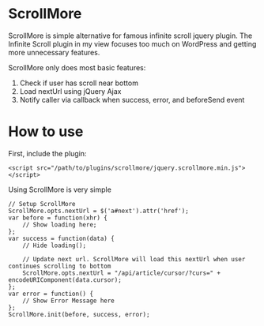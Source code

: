 ScrollMore
==========

ScrollMore is simple alternative for famous infinite scroll jquery plugin. The Infinite Scroll plugin in my view focuses too much on WordPress and getting more unnecessary features.

ScrollMore only does most basic features:

1) Check if user has scroll near bottom
2) Load nextUrl using jQuery Ajax
3) Notify caller via callback when success, error, and beforeSend event

How to use
==========

First, include the plugin:

	<script src="/path/to/plugins/scrollmore/jquery.scrollmore.min.js"></script>

Using ScrollMore is very simple

    // Setup ScrollMore
    ScrollMore.opts.nextUrl = $('a#next').attr('href');
    var before = function(xhr) {
        // Show loading here;
    };
    var success = function(data) {
        // Hide loading();
        
        // Update next url. ScrollMore will load this nextUrl when user continues scrolling to bottom
        ScrollMore.opts.nextUrl = "/api/article/cursor/?curs=" + encodeURIComponent(data.cursor);
    };
    var error = function() {
        // Show Error Message here
    };
    ScrollMore.init(before, success, error);
